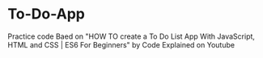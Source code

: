 # To-Do-App

Practice code 
Baed on "HOW TO create a To Do List App With JavaScript, HTML and CSS | ES6 For Beginners" by Code Explained on Youtube
